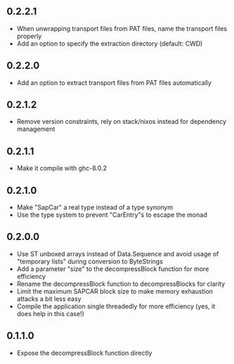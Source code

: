 0.2.2.1
-------

- When unwrapping transport files from PAT files,
  name the transport files properly
- Add an option to specify the extraction directory
  (default: CWD)

0.2.2.0
-------

- Add an option to extract transport files from PAT
  files automatically

0.2.1.2
-------

- Remove version constraints, rely on stack/nixos instead
  for dependency management

0.2.1.1
-------

- Make it compile with ghc-8.0.2

0.2.1.0
-------

- Make "SapCar" a real type instead of a type synonym
- Use the type system to prevent "CarEntry"s to escape the monad

0.2.0.0
-------

- Use ST unboxed arrays instead of Data.Sequence and
  avoid usage of "temporary lists" during conversion
  to ByteStrings
- Add a parameter "size" to the decompressBlock
  function for more efficiency
- Rename the decompressBlock function to
  decompressBlocks for clarity
- Limit the maximum SAPCAR block size to make memory
  exhaustion attacks a bit less easy
- Compile the application single threadedly for more
  efficiency (yes, it does help in this case!)

0.1.1.0
-------

- Expose the decompressBlock function directly
